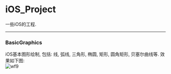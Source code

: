 # iOS_Project
一些iOS的工程.  

---

### BasicGraphics
iOS基本图形绘制, 包括: 线, 弧线, 三角形, 椭圆, 矩形, 圆角矩形, 贝塞尔曲线等. 效果如下图:  
![wf9](http://7xtauc.com2.z0.glb.clouddn.com/wf9.png)

